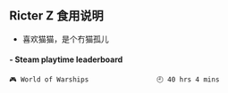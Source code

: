 ## Ricter Z 食用说明
- 喜欢猫猫，是个冇猫孤儿

<!-- steam-box start -->
#### - Steam playtime leaderboard
```text
🎮 World of Warships                 🕘 40 hrs 4 mins
```
<!-- Powered by https://github.com/YouEclipse/steam-box . -->
<!-- steam-box end -->
